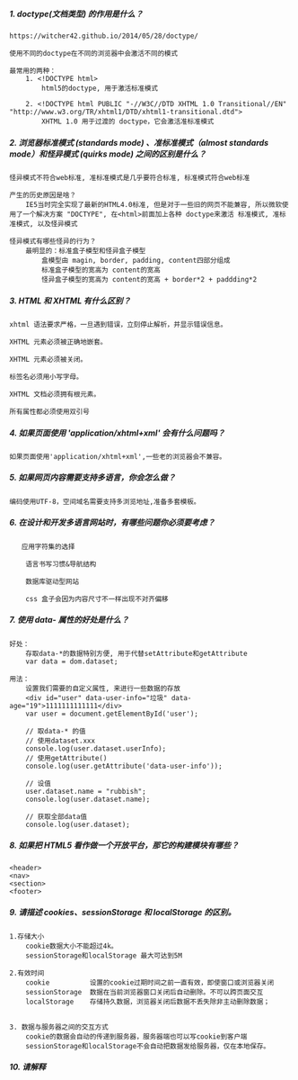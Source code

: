 ##### 1. doctype(文档类型) 的作用是什么？
    https://witcher42.github.io/2014/05/28/doctype/
    
    使用不同的doctype在不同的浏览器中会激活不同的模式
    
    最常用的两种：
        1. <!DOCTYPE html>
            html5的doctype, 用于激活标准模式
        
        2. <!DOCTYPE html PUBLIC "-//W3C//DTD XHTML 1.0 Transitional//EN" "http://www.w3.org/TR/xhtml1/DTD/xhtml1-transitional.dtd">
            XHTML 1.0 用于过渡的 doctype，它会激活准标准模式


##### 2. 浏览器标准模式 (standards mode) 、准标准模式（almost standards mode）和怪异模式 (quirks mode) 之间的区别是什么？
    怪异模式不符合web标准, 准标准模式是几乎要符合标准, 标准模式符合web标准

    产生的历史原因是啥？
        IE5当时完全实现了最新的HTML4.0标准, 但是对于一些旧的网页不能兼容, 所以微软使用了一个解决方案 "DOCTYPE", 在<html>前面加上各种 doctype来激活 标准模式, 准标准模式, 以及怪异模式
    
    怪异模式有哪些怪异的行为？
        最明显的：标准盒子模型和怪异盒子模型
            盒模型由 magin, border, padding, content四部分组成
            标准盒子模型的宽高为 content的宽高 
            怪异盒子模型的宽高为 content的宽高 + border*2 + paddding*2


##### 3. HTML 和 XHTML 有什么区别？
    xhtml 语法要求严格，一旦遇到错误，立刻停止解析，并显示错误信息。

    XHTML 元素必须被正确地嵌套。

    XHTML 元素必须被关闭。
    
    标签名必须用小写字母。
    
    XHTML 文档必须拥有根元素。
    
    所有属性都必须使用双引号




##### 4. 如果页面使用 'application/xhtml+xml' 会有什么问题吗？
    如果页面使用'application/xhtml+xml',一些老的浏览器会不兼容。




##### 5. 如果网页内容需要支持多语言，你会怎么做？
    编码使用UTF-8，空间域名需要支持多浏览地址,准备多套模板。



##### 6. 在设计和开发多语言网站时，有哪些问题你必须要考虑？
       应用字符集的选择

        语言书写习惯&导航结构

        数据库驱动型网站

        css 盒子会因为内容尺寸不一样出现不对齐偏移




##### 7. 使用 data- 属性的好处是什么？

    好处：
        存取data-*的数据特别方便, 用于代替setAttribute和getAttribute
        var data = dom.dataset;

    用法：
        设置我们需要的自定义属性, 来进行一些数据的存放
        <div id="user" data-user-info="垃圾" data-age="19">1111111111111</div>
        var user = document.getElementById('user');
        
        // 取data-* 的值
        // 使用dataset.xxx
        console.log(user.dataset.userInfo);
        // 使用getAttribute()
        console.log(user.getAttribute('data-user-info'));
        
        // 设值
        user.dataset.name = "rubbish";
        console.log(user.dataset.name);
        
        // 获取全部data值
        console.log(user.dataset);
    




##### 8. 如果把 HTML5 看作做一个开放平台，那它的构建模块有哪些？
    <header>
    <nav> 
    <section> 
    <footer>




##### 9. 请描述 cookies、sessionStorage 和 localStorage 的区别。
    1.存储大小
        cookie数据大小不能超过4k。
        sessionStorage和localStorage 最大可达到5M
    
    2.有效时间
        cookie          设置的cookie过期时间之前一直有效，即使窗口或浏览器关闭
        sessionStorage  数据在当前浏览器窗口关闭后自动删除。不可以跨页面交互
        localStorage    存储持久数据，浏览器关闭后数据不丢失除非主动删除数据；
        
    
    3. 数据与服务器之间的交互方式
        cookie的数据会自动的传递到服务器，服务器端也可以写cookie到客户端
        sessionStorage和localStorage不会自动把数据发给服务器，仅在本地保存。



##### 10. 请解释 <script>、<script async> 和 <script defer> 的区别。

    <script> 当解析器遇到 script 标签时，文档的解析将停止，并立即下载并执行脚本，脚本执行完毕后将继续解析文档。
    
    <script async> 当解析器遇到 script 标签时，文档的解析不会停止，其他线程将下载脚本，待到文档解析完成，脚本才会执行。
    
    <script defer> 当解析器遇到 script 标签时，文档的解析不会停止，其他线程将下载脚本，脚本下载完成后开始执行脚本，脚本执行的过程中文档将停止解析，直到脚本执行完毕。


##### 11. 为什么通常推荐将 CSS <link> 放置在 <head></head> 之间，而将 JS <script> 放置在 </body> 之前？你知道有哪些例外吗？
    浏览器从上到下依次解析html文档。将 css 文件放到头部， css 文件可以先加载。
    避免先加载 body 内容，导致页面一开始样式错乱，然后闪烁。将 javascript 文件放到底部是因为：
    若将 javascript 文件放到 head 里面，就意味着必须等到所有的 javascript 代码都被 下载、解析和执行完成
    之后才开始呈现页面内容。这样就会造成呈现页面时出现明显的延迟，窗口一片空白。
    为避免这样的问题一般将全部 javascript 文件放到 body 元素中页面内容的后面。
    页面加载的问题，先把页面加载出来，然后再去加载效果，提高用户体验度




##### 12. 什么是渐进式渲染 (progressive rendering)？
    对渲染进行分割 从具体的使用的场景, 不同的 Level 实际上对应不同的页面内容,论坛是一个比较清晰的例子, 想象一个论坛:
    网页的静态部分, HTML 固定的内容, 比如导航栏和底部
    
    页面首屏的内容, 比如一个论坛的话题
    
    页面首屏看不到的内容, 比如话题下面多少回复
    
    切换路由才会显示的页面, 比如导航的另一个页面
    
    对于这样的情况, 显然有若干种可行的渲染分割的方案
    
    全在客户端渲染
    
    1, 2, 3 在服务端渲染, 4 等到用户点击从浏览器抓
    
    1, 2 在服务器渲染, 评论由客户端加载
    
    只有 1 在服务端渲染, 动态的数据全部由客户端抓取.
    
    而这些方案对于服务端来说, 性能的开销各不相同, 形成一个梯度,
    而最后一种情况, 服务端预编译页面就好了, 几乎没有渲染负担.
    根据实际的场景, 可以有更多 Level 可以设计.. 只是没这么简单罢了.




##### 13. 你用过哪些不同的 HTML 模板语言？
    jade  jsx



##### 14. HTML5新标签
